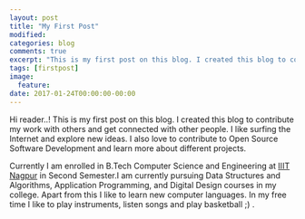 ```yaml
---
layout: post
title: "My First Post"
modified:
categories: blog
comments: true
excerpt: "This is my first post on this blog. I created this blog to contribute my work with others and get connected with other people..."
tags: [firstpost]
image:
  feature:
date: 2017-01-24T00:00:00-00:00
---
```

Hi reader..!
This is my first post on this blog. I created this blog to contribute my work with others and get connected with other people. I like surfing the Internet and explore new ideas. I also love to contribute to Open Source Software Development and learn more about different projects.

Currently I am enrolled in B.Tech Computer Science and Engineering at <a href="http://www.iiitn.ac.in">IIIT Nagpur</a> in Second Semester.I am currently pursuing Data Structures and Algorithms, Application Programming, and Digital Design courses in my college. Apart from this I like to learn new computer languages.
In my free time I like to play instruments, listen songs and play basketball ;) .
